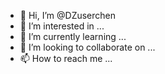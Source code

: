 - 👋 Hi, I’m @DZuserchen
- 👀 I’m interested in ...
- 🌱 I’m currently learning ...
- 💞️ I’m looking to collaborate on ...
- 📫 How to reach me ...

<!---
DZuserchen/DZuserchen is a ✨ special ✨ repository because its `README.md` (this file) appears on your GitHub profile.
You can click the Preview link to take a look at your changes.
--->
